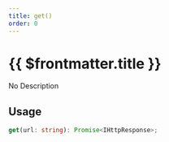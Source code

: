 ```yaml
---
title: get()
order: 0
---
```


# {{ $frontmatter.title }}

No Description

## Usage

```ts
get(url: string): Promise<IHttpResponse>;
```

